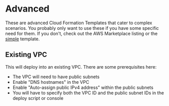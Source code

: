 # Advanced
These are advanced Cloud Formation Templates that cater to complex scenarios.  You probably only want to use these if you have some specific need for them.  If you don't, check out the AWS Marketplace listing or the [simple](../simple) template.

## Existing VPC
This will deploy into an existing VPC.  There are some prerequisites here:

* The VPC will need to have public subnets
* Enable "DNS hostnames" in the VPC
* Enable "Auto-assign public IPv4 address" within the public subnets
* You will have to specify both the VPC ID and the public subnet IDs in the deploy script or console
